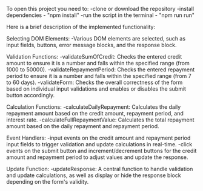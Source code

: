 To open this project you need to:
  -clone or download the repository
  -install dependencies - "npm install"
  -run the script in the terminal - "npm run run"

  Here is a brief description of the implemented functionality:

Selecting DOM Elements:
   -Various DOM elements are selected, such as input fields, buttons, error message blocks, and the response block.

Validation Functions:
  -validateSumOfCredit: Checks the entered credit amount to ensure it is a number and falls within the specified range (from 1000 to 50000).
  -validateRepaymentPeriod: Checks the entered repayment period to ensure it is a number and falls within the specified range (from 7 to 60 days).
  -validateForm: Checks the overall correctness of the form based on individual input validations and enables or disables the submit button accordingly.

  
Calculation Functions:
  -calculateDailyRepayment: Calculates the daily repayment amount based on the credit amount, repayment period, and interest rate.
  -calculateFullRepaymentValue: Calculates the total repayment amount based on the daily repayment and repayment period.

  
Event Handlers:
  -input events on the credit amount and repayment period input fields to trigger validation and update calculations in real-time.
  -click events on the submit button and increment/decrement buttons for the credit amount and repayment period to adjust values and update the response.

  
Update Function:
  -updateResponse: A central function to handle validation and update calculations, as well as display or hide the response block depending on the form's validity.
